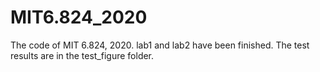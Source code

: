 # MIT6.824_2020
The code of MIT 6.824, 2020. lab1 and lab2 have been finished. The test results are in the test_figure folder.
